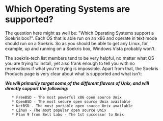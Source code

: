 # Which Operating Systems are supported?

The question here might as well be: "Which Operating Systems support a Soekris box?".
Each OS that is able run on an x86 and operate in text mode should run on a Soekris.
So as you should be able to get any Linux, for example, up and running on a Soekris
box, Windows Vista probably won't. 

The soekris-tech list members tend to be very helpful, no matter what OS you are
trying to install, yet also frank enough to tell you with no reservations if what
you're trying is impossible. Apart from that, the Soekris Products page is very
clear about what is supported and what isn't:

***We will primarily target some of the different flavors of Unix, and will directly support the following:***

```
   * FreeBSD - The most powerful x86 open source Unix
   * OpenBSD - The most secure open source Unix available
   * NetBSD - The most portable open source Unix available
   * Linux - The most popular open source Unix
   * Plan 9 from Bell Labs - The 1st successor to Unix
```
